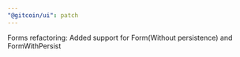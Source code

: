 ```yaml
---
"@gitcoin/ui": patch
---
```


Forms refactoring: Added support for Form(Without persistence) and FormWithPersist

